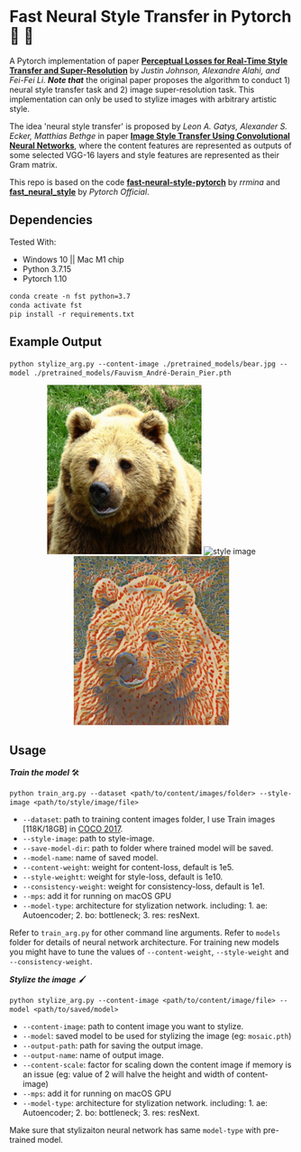 # Fast Neural Style Transfer in Pytorch :art: :rocket:

A Pytorch implementation of paper [**Perceptual Losses for Real-Time Style Transfer and Super-Resolution**](https://arxiv.org/abs/1603.08155) by *Justin Johnson, Alexandre Alahi, and Fei-Fei Li*. ***Note that*** the original paper proposes the algorithm to conduct 1) neural style transfer task and 2) image super-resolution task. This implementation can only be used to stylize images with arbitrary artistic style.

The idea 'neural style transfer' is proposed by *Leon A. Gatys, Alexander S. Ecker, Matthias Bethge* in paper [**Image Style Transfer Using Convolutional Neural Networks**](https://www.cv-foundation.org/openaccess/content_cvpr_2016/papers/Gatys_Image_Style_Transfer_CVPR_2016_paper.pdf), where the content features are represented as outputs of some selected VGG-16 layers and style features are represented as their Gram matrix.

This repo is based on the code [**fast-neural-style-pytorch**](https://github.com/rrmina/fast-neural-style-pytorch) by *rrmina* and [**fast_neural_style**](https://github.com/pytorch/examples/tree/main/fast_neural_style) by *Pytorch Official*.

## Dependencies
Tested With:
* Windows 10 || Mac M1 chip
* Python 3.7.15
* Pytorch 1.10

```
conda create -n fst python=3.7
conda activate fst
pip install -r requirements.txt
```

## Example Output
```
python stylize_arg.py --content-image ./pretrained_models/bear.jpg --model ./pretrained_models/Fauvism_André-Derain_Pier.pth
```

<p align="center">
    <img src="pretrained_models/bear.jpg" height="300px" title="content image">
    <img src="pretrained_models/Fauvism_André-Derain_Pier.jpg" height="300px" title="style image">
    <img src="pretrained_models/stylized.jpg" height="300px" title="generated image">
</p>

## Usage
***Train the model*** :hammer_and_wrench:

```
python train_arg.py --dataset <path/to/content/images/folder> --style-image <path/to/style/image/file>
```

- `--dataset`: path to training content images folder, I use Train images [118K/18GB] in [COCO 2017](https://cocodataset.org/#download).
- `--style-image`: path to style-image.
- `--save-model-dir`: path to folder where trained model will be saved.
- `--model-name`: name of saved model.
- `--content-weight`: weight for content-loss, default is 1e5.
- `--style-weightt`: weight for style-loss, default is 1e10.
- `--consistency-weight`: weight for consistency-loss, default is 1e1.
- `--mps`: add it for running on macOS GPU
- `--model-type`: architecture for stylization network. including: 1. ae: Autoencoder; 2. bo: bottleneck; 3. res: resNext.

Refer to `train_arg.py` for other command line arguments. Refer to `models` folder for details of neural network architecture.
For training new models you might have to tune the values of `--content-weight`, `--style-weight` and `--consistency-weight`. 

***Stylize the image*** :paintbrush:

```
python stylize_arg.py --content-image <path/to/content/image/file> --model <path/to/saved/model>
```

- `--content-image`: path to content image you want to stylize.
- `--model`: saved model to be used for stylizing the image (eg: `mosaic.pth`)
- `--output-path`: path for saving the output image.
- `--output-name`: name of output image.
- `--content-scale`: factor for scaling down the content image if memory is an issue (eg: value of 2 will halve the height and width of content-image)
- `--mps`: add it for running on macOS GPU
- `--model-type`: architecture for stylization network. including: 1. ae: Autoencoder; 2. bo: bottleneck; 3. res: resNext.

Make sure that stylizaiton neural network has same `model-type` with pre-trained model.
